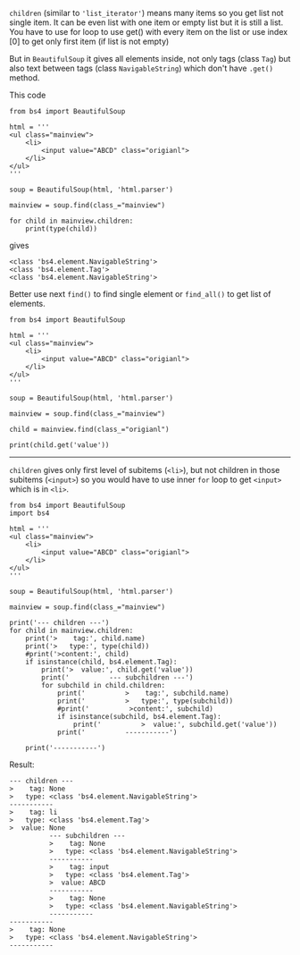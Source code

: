 

`children` (similar to `'list_iterator'`) means many items so you get list not single item. It can be even list with one item or empty list but it is still a list. You have to use for loop to use get() with every item on the list or use index [0] to get only first item (if list is not empty)

But in `BeautifulSoup` it gives all elements inside, not only tags (class `Tag`) but also text between tags (class `NavigableString`) which don't have `.get()` method.

This code

    from bs4 import BeautifulSoup

    html = '''
    <ul class="mainview">
        <li>
            <input value="ABCD" class="origianl">
        </li>
    </ul>
    '''

    soup = BeautifulSoup(html, 'html.parser')

    mainview = soup.find(class_="mainview")

    for child in mainview.children:
        print(type(child))

gives

    <class 'bs4.element.NavigableString'>
    <class 'bs4.element.Tag'>
    <class 'bs4.element.NavigableString'>

Better use next `find()` to find single element or `find_all()` to get list of elements.

    from bs4 import BeautifulSoup

    html = '''
    <ul class="mainview">
        <li>
            <input value="ABCD" class="origianl">
        </li>
    </ul>
    '''

    soup = BeautifulSoup(html, 'html.parser')

    mainview = soup.find(class_="mainview")

    child = mainview.find(class_="origianl")

    print(child.get('value'))

---

`children` gives only first level of subitems (`<li>`), but not children in those subitems (`<input>`) so you would have to use inner `for` loop to get `<input>` which is in `<li>`.

    from bs4 import BeautifulSoup
    import bs4

    html = '''
    <ul class="mainview">
        <li>
            <input value="ABCD" class="origianl">
        </li>
    </ul>
    '''

    soup = BeautifulSoup(html, 'html.parser')

    mainview = soup.find(class_="mainview")

    print('--- children ---')
    for child in mainview.children:
        print('>    tag:', child.name)
        print('>   type:', type(child))
        #print('>content:', child)
        if isinstance(child, bs4.element.Tag):
            print('>  value:', child.get('value'))
            print('          --- subchildren ---')
            for subchild in child.children:
                print('          >    tag:', subchild.name)
                print('          >   type:', type(subchild))
                #print('          >content:', subchild)
                if isinstance(subchild, bs4.element.Tag):
                    print('          >  value:', subchild.get('value'))
                print('          -----------')

        print('-----------')

Result:

    --- children ---
    >    tag: None
    >   type: <class 'bs4.element.NavigableString'>
    -----------
    >    tag: li
    >   type: <class 'bs4.element.Tag'>
    >  value: None
              --- subchildren ---
              >    tag: None
              >   type: <class 'bs4.element.NavigableString'>
              -----------
              >    tag: input
              >   type: <class 'bs4.element.Tag'>
              >  value: ABCD
              -----------
              >    tag: None
              >   type: <class 'bs4.element.NavigableString'>
              -----------
    -----------
    >    tag: None
    >   type: <class 'bs4.element.NavigableString'>
    -----------
